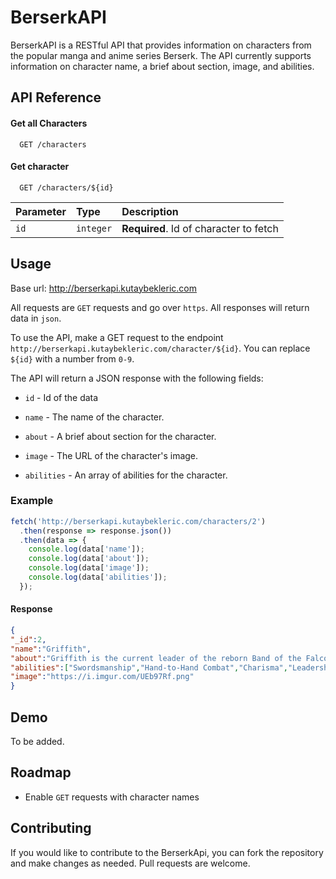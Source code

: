 
# BerserkAPI

BerserkAPI is a RESTful API that provides information on characters from the popular 
manga and anime series Berserk. The API currently supports information on character name, a brief about section, image, and abilities.
## API Reference

#### Get all Characters

```http
  GET /characters
```

#### Get character

```http
  GET /characters/${id}
```

| Parameter | Type     | Description                       |
| :-------- | :------- | :-------------------------------- |
| `id`      | `integer` | **Required**. Id of character to fetch |




## Usage

Base url: http://berserkapi.kutaybekleric.com

All requests are `GET` requests and go over `https`. All responses will return data in `json`.

To use the API, make a GET request to the endpoint `http://berserkapi.kutaybekleric.com/character/${id}`. You can replace `${id}` with a number from `0-9`.

The API will return a JSON response with the following fields:

- `id` - Id of the data

- `name` - The name of the character.

- `about` - A brief about section for the character.

- `image` - The URL of the character's image.

- `abilities` - An array of abilities for the character.


### Example

```js
fetch('http://berserkapi.kutaybekleric.com/characters/2')
  .then(response => response.json())
  .then(data => {
    console.log(data['name']);
    console.log(data['about']);
    console.log(data['image']);
    console.log(data['abilities']);
  });
```

#### Response

```json
{
"_id":2,
"name":"Griffith",
"about":"Griffith is the current leader of the reborn Band of the Falcon and supreme commander of the Midland Regular Army. Having been at the fore of many battles, he has amassed a reputation as a savior across the continent, and is revered as the `Falcon of Light`.",
"abilities":["Swordsmanship","Hand-to-Hand Combat","Charisma","Leadership and Tactics"],
"image":"https://i.imgur.com/UEb97Rf.png"
}
```
## Demo

To be added.


## Roadmap

- Enable `GET` requests with character names




## Contributing

If you would like to contribute to the BerserkApi, you can fork the repository and make changes as needed. Pull requests are welcome.
